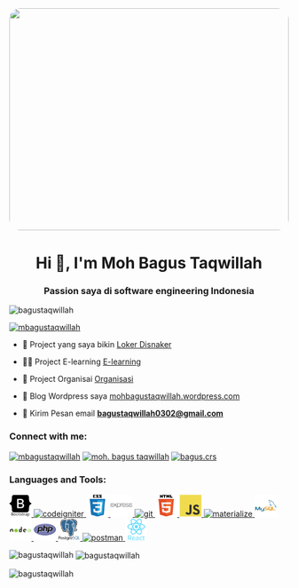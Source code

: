 <img src="https://wallpapercave.com/wp/wp8199049.jpg" alt="" width="100%" height="400px" style="border-radius:20px;">
<h1 align="center">Hi 👋, I'm Moh Bagus Taqwillah</h1>
<h3 align="center">Passion saya di software engineering Indonesia</h3>
 <img src="https://ardas-it.com/uploads/images/blogs/giph.gif" alt="" width="450" align="right">
<p align="left"> <img src="https://komarev.com/ghpvc/?username=bagustaqwillah&label=Profile%20views&color=0e75b6&style=flat" alt="bagustaqwillah" /> </p>

<p align="left"> <a href="https://twitter.com/mbagustaqwillah" target="blank"><img src="https://img.shields.io/twitter/follow/mbagustaqwillah?logo=twitter&style=for-the-badge" alt="mbagustaqwillah" /></a> </p>

- 🔭 Project yang saya bikin [Loker Disnaker](http://pelayanan-disperintransnakertegalkab.rf.gd/?i=1)

- 👨‍🏫 Project E-learning [E-learning](http://learning-purbaya.epizy.com/?i=1)

- 🏰 Project Organisai [Organisasi](http://himtif-purbaya.rf.gd)

- 📝 Blog Wordpress saya [mohbagustaqwillah.wordpress.com](mohbagustaqwillah.wordpress.com)

- 📩 Kirim Pesan email **bagustaqwillah0302@gmail.com**

<h3 align="left">Connect with me:</h3>
<p align="left">
<a href="https://twitter.com/mbagustaqwillah" target="blank"><img align="center" src="https://raw.githubusercontent.com/rahuldkjain/github-profile-readme-generator/master/src/images/icons/Social/twitter.svg" alt="mbagustaqwillah" height="30" width="40" /></a>
<a href="https://linkedin.com/in/moh. bagus taqwillah" target="blank"><img align="center" src="https://raw.githubusercontent.com/rahuldkjain/github-profile-readme-generator/master/src/images/icons/Social/linked-in-alt.svg" alt="moh. bagus taqwillah" height="30" width="40" /></a>
<a href="https://instagram.com/bagus.crs" target="blank"><img align="center" src="https://raw.githubusercontent.com/rahuldkjain/github-profile-readme-generator/master/src/images/icons/Social/instagram.svg" alt="bagus.crs" height="30" width="40" /></a>
</p>

<h3 align="left">Languages and Tools:</h3>
<p align="left"> <a href="https://getbootstrap.com" target="_blank" rel="noreferrer"> <img src="https://raw.githubusercontent.com/devicons/devicon/master/icons/bootstrap/bootstrap-plain-wordmark.svg" alt="bootstrap" width="40" height="40"/> </a> <a href="https://codeigniter.com" target="_blank" rel="noreferrer"> <img src="https://cdn.worldvectorlogo.com/logos/codeigniter.svg" alt="codeigniter" width="40" height="40"/> </a> <a href="https://www.w3schools.com/css/" target="_blank" rel="noreferrer"> <img src="https://raw.githubusercontent.com/devicons/devicon/master/icons/css3/css3-original-wordmark.svg" alt="css3" width="40" height="40"/> </a> <a href="https://expressjs.com" target="_blank" rel="noreferrer"> <img src="https://raw.githubusercontent.com/devicons/devicon/master/icons/express/express-original-wordmark.svg" alt="express" width="40" height="40"/> </a> <a href="https://git-scm.com/" target="_blank" rel="noreferrer"> <img src="https://www.vectorlogo.zone/logos/git-scm/git-scm-icon.svg" alt="git" width="40" height="40"/> </a> <a href="https://www.w3.org/html/" target="_blank" rel="noreferrer"> <img src="https://raw.githubusercontent.com/devicons/devicon/master/icons/html5/html5-original-wordmark.svg" alt="html5" width="40" height="40"/> </a> <a href="https://developer.mozilla.org/en-US/docs/Web/JavaScript" target="_blank" rel="noreferrer"> <img src="https://raw.githubusercontent.com/devicons/devicon/master/icons/javascript/javascript-original.svg" alt="javascript" width="40" height="40"/> </a> <a href="https://materializecss.com/" target="_blank" rel="noreferrer"> <img src="https://raw.githubusercontent.com/prplx/svg-logos/5585531d45d294869c4eaab4d7cf2e9c167710a9/svg/materialize.svg" alt="materialize" width="40" height="40"/> </a> <a href="https://www.mysql.com/" target="_blank" rel="noreferrer"> <img src="https://raw.githubusercontent.com/devicons/devicon/master/icons/mysql/mysql-original-wordmark.svg" alt="mysql" width="40" height="40"/> </a> <a href="https://nodejs.org" target="_blank" rel="noreferrer"> <img src="https://raw.githubusercontent.com/devicons/devicon/master/icons/nodejs/nodejs-original-wordmark.svg" alt="nodejs" width="40" height="40"/> </a> <a href="https://www.php.net" target="_blank" rel="noreferrer"> <img src="https://raw.githubusercontent.com/devicons/devicon/master/icons/php/php-original.svg" alt="php" width="40" height="40"/> </a> <a href="https://www.postgresql.org" target="_blank" rel="noreferrer"> <img src="https://raw.githubusercontent.com/devicons/devicon/master/icons/postgresql/postgresql-original-wordmark.svg" alt="postgresql" width="40" height="40"/> </a> <a href="https://postman.com" target="_blank" rel="noreferrer"> <img src="https://www.vectorlogo.zone/logos/getpostman/getpostman-icon.svg" alt="postman" width="40" height="40"/> </a> <a href="https://reactjs.org/" target="_blank" rel="noreferrer"> <img src="https://raw.githubusercontent.com/devicons/devicon/master/icons/react/react-original-wordmark.svg" alt="react" width="40" height="40"/> </a> </p>

<p><img align="left" src="https://github-readme-stats.vercel.app/api/top-langs?username=bagustaqwillah&show_icons=true&locale=en&layout=compact" alt="bagustaqwillah" /></p>

<p>&nbsp;<img align="center" src="https://github-readme-stats.vercel.app/api?username=bagustaqwillah&show_icons=true&locale=en" alt="bagustaqwillah" /></p>

<p><img align="center" src="https://github-readme-streak-stats.herokuapp.com/?user=bagustaqwillah&" alt="bagustaqwillah" /></p>
